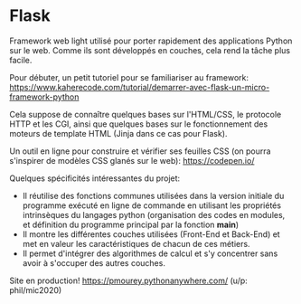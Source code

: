 # Flask
Framework web light utilisé pour porter rapidement des applications Python sur le web. Comme ils sont développés en couches, cela rend la tâche plus facile. 

Pour débuter, un petit tutoriel pour se familiariser au framework: https://www.kaherecode.com/tutorial/demarrer-avec-flask-un-micro-framework-python

Cela suppose de connaître quelques bases sur l'HTML/CSS, le protocole HTTP et les CGI, ainsi que quelques bases sur le fonctionnement des moteurs de template HTML (Jinja dans ce cas pour Flask).

Un outil en ligne pour construire et vérifier ses feuilles CSS (on pourra s'inspirer de modèles CSS glanés sur le web): https://codepen.io/

Quelques spécificités intéressantes du projet:
- Il réutilise des fonctions communes utilisées dans la version initiale du programme exécuté en ligne de commande en utilisant les propriétés intrinsèques du langages python (organisation des codes en modules, et définition du programme principal par la fonction __main__)
- Il montre les différentes couches utilisées (Front-End et Back-End) et met en valeur les caractéristiques de chacun de ces métiers.
- Il permet d'intégrer des algorithmes de calcul et s'y concentrer sans avoir à s'occuper des autres couches.

Site en production! https://pmourey.pythonanywhere.com/ (u/p: phil/mic2020)
